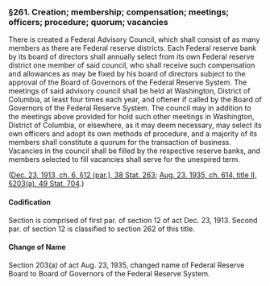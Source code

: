 ### §261. Creation; membership; compensation; meetings; officers; procedure; quorum; vacancies ###

There is created a Federal Advisory Council, which shall consist of as many members as there are Federal reserve districts. Each Federal reserve bank by its board of directors shall annually select from its own Federal reserve district one member of said council, who shall receive such compensation and allowances as may be fixed by his board of directors subject to the approval of the Board of Governors of the Federal Reserve System. The meetings of said advisory council shall be held at Washington, District of Columbia, at least four times each year, and oftener if called by the Board of Governors of the Federal Reserve System. The council may in addition to the meetings above provided for hold such other meetings in Washington, District of Columbia, or elsewhere, as it may deem necessary, may select its own officers and adopt its own methods of procedure, and a majority of its members shall constitute a quorum for the transaction of business. Vacancies in the council shall be filled by the respective reserve banks, and members selected to fill vacancies shall serve for the unexpired term.

([Dec. 23, 1913, ch. 6, §12 (par.), 38 Stat. 263](/statviewer.htm?volume=38&page=263); [Aug. 23, 1935, ch. 614, title II, §203(a), 49 Stat. 704](/statviewer.htm?volume=49&page=704).)

#### Codification ####

Section is comprised of first par. of section 12 of act Dec. 23, 1913. Second par. of section 12 is classified to section 262 of this title.

#### Change of Name ####

Section 203(a) of act Aug. 23, 1935, changed name of Federal Reserve Board to Board of Governors of the Federal Reserve System.